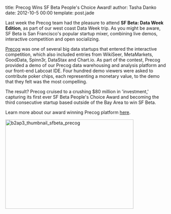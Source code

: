 title: Precog Wins SF Beta People's Choice Award!
author: Tasha Danko
date: 2012-10-5 00:00
template: post.jade

<p>Last week the Precog team had the pleasure to attend <strong>SF Beta: Data Week Edition</strong>, as part of our west coast Data Week trip. As you might be aware, SF Beta is San Francisco's popular startup mixer, combining live demos, interactive competition and open socializing.</p>
<p><a href="http://www.precog.com/">Precog</a> was one of several big data startups that entered the interactive competition, which also included entries from WikiSeer, MetaMarkets, GoodData, Spinn3r, DataStax and Chart.io. As part of the contest, Precog provided a demo of our Precog data warehousing and analysis platform and our front-end Labcoat IDE. Four hundred demo viewers were asked to contribute poker chips, each representing a monetary value, to the demo that they felt was the most compelling.</p>
<p>The result? Precog cruised to a crushing $80 million in 'investment,' capturing its first ever SF Beta People's Choice Award and becoming the third consecutive startup based outside of the Bay Area to win SF Beta.</p>
<p>Learn more about our award winning Precog platform <a href="products/precog">here</a>.</p>
<p><a href="http://blog.precog.com/?attachment_id=47" rel="attachment wp-att-47"><img class="alignnone size-full wp-image-47" alt="b2ap3_thumbnail_sfbeta_precog" src="/blog/images/b2ap3_thumbnail_sfbeta_precog.jpeg" width="400" height="279" /></a></p>